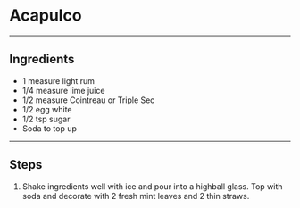 # Acapulco

---

## Ingredients

* 1 measure light rum
* 1/4 measure lime juice
* 1/2 measure Cointreau or Triple Sec
* 1/2 egg white
* 1/2 tsp sugar
* Soda to top up

---

## Steps

1.  Shake ingredients well with ice and pour into a highball glass. Top with soda and decorate with 2 fresh mint leaves and 2 thin straws.